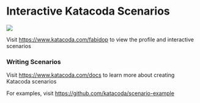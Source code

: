 # Interactive Katacoda Scenarios

[![](http://shields.katacoda.com/katacoda/fabidop/count.svg)](https://www.katacoda.com/fabidop "Get your profile on Katacoda.com")

Visit https://www.katacoda.com/fabidop to view the profile and interactive scenarios

### Writing Scenarios
Visit https://www.katacoda.com/docs to learn more about creating Katacoda scenarios

For examples, visit https://github.com/katacoda/scenario-example
